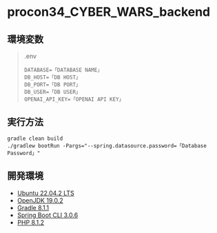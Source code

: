 # procon34_CYBER_WARS_backend

## 環境変数

> .env
>
> ```dotenv:.env
> DATABASE=「DATABASE NAME」
> DB_HOST=「DB HOST」
> DB_PORT=「DB PORT」
> DB_USER=「DB USER」
> OPENAI_API_KEY=「OPENAI API KEY」
> ```

## 実行方法

```
gradle clean build
./gradlew bootRun -Pargs="--spring.datasource.password=「Database Password」"
```

## 開発環境

- [Ubuntu 22.04.2 LTS](https://jp.ubuntu.com/)
- [OpenJDK 19.0.2](https://openjdk.org/)
- [Gradle 8.1.1](https://gradle.org/)
- [Spring Boot CLI 3.0.6](https://spring.io/)
- [PHP 8.1.2](https://www.php.net/)
